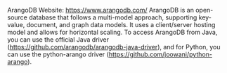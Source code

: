 ArangoDB
Website: https://www.arangodb.com/
ArangoDB is an open-source database that follows a multi-model approach, supporting key-value, document, and graph data models. It uses a client/server hosting model and allows for horizontal scaling. To access ArangoDB from Java, you can use the official Java driver (https://github.com/arangodb/arangodb-java-driver), and for Python, you can use the python-arango driver (https://github.com/joowani/python-arango).
